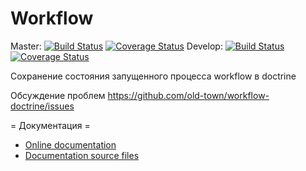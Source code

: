 # Workflow

Master:
[![Build Status](https://secure.travis-ci.org/old-town/workflow-doctrine.svg?branch=master)](https://secure.travis-ci.org/old-town/workflow-doctrine)
[![Coverage Status](https://coveralls.io/repos/old-town/workflow-doctrine/badge.svg?branch=master&service=github)](https://coveralls.io/github/old-town/workflow-doctrine?branch=master)
Develop:
[![Build Status](https://secure.travis-ci.org/old-town/workflow-doctrine.svg?branch=dev)](https://secure.travis-ci.org/old-town/workflow-doctrine)
[![Coverage Status](https://coveralls.io/repos/old-town/workflow-doctrine/badge.svg?branch=dev&service=github)](https://coveralls.io/github/old-town/workflow-doctrine?branch=dev)

Сохранение состояния запущенного процесса workflow в doctrine

Обсуждение проблем https://github.com/old-town/workflow-doctrine/issues

= Документация =
- [Online documentation](http://workflow-doctrine.readthedocs.org/ru/dev/)
- [Documentation source files](doc/book/ru/)

